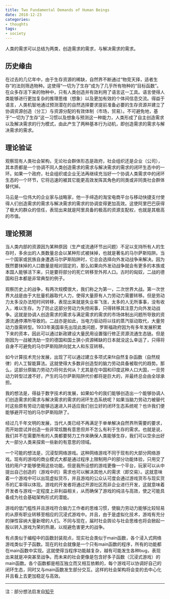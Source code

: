 ```yaml
---
title: Two Fundamental Demands of Human Beings
date: 2018-12-23
categories:
- thoughts
tags:
- society
---
```

人类的需求可以总结为两类，创造需求的需求，与解决需求的需求。


<!--more-->

## 历史缘由

在过去的几亿年中，由于生存资源的稀缺，自然界不断通过“物竞天择，适者生存”的法则筛选物种。这使得“一切为了生存”成为了几乎所有物种的“目标函数”。在众多存活下来的物种中，只有人类创造并有效利用了语言这一工具。语言使得人类能够进行更加复杂的推理思维（想象）以及更加有效的个体间信息交流。得益于语言，人类机智地通过预测潜在的自然选择要求提前准备必要的生存资源并建立了协调资源创造（分工）与资源分配的有效体制（市场，贸易）。不可避免地，基于“一切为了生存”这一习惯以及想象与预测这一种能力，人类形成了自主创造需求以及解决需求的行为模式，由此产生了两种基本行为动机，即创造需求的需求与解决需求的需求。

## 理论验证

观察现有人类社会架构，无论社会群体形态是政府，社会组织还是企业（公司），其本质都是一个协调不同人类创造需求的需求与解决需求的需求的闭环生态中的一环。如果一个政府，社会组织或企业无法再继续充当好一个协调人类需求中的闭环生态的一个环节，它将迅速的被其它能更高效发挥其角色的同类或非同类社会群体替代掉。

马云是一位伟大的企业家与战略家，他一手缔造的淘宝电商平台与移动快捷支付使得人们创造需求的需求与解决需求的需求的协调变得更加高效。这使阿里巴巴获得了极大的群众的信任，表现出来就是阿里具备的极高的资源支配权，也就是其极高的市值。

## 理论预测

当人类内部的资源因为某种原因（生产或流通环节出问题）不足以支持所有人的生存时，多余出的人类数量总会以某种形式被抹掉，也就是著名的马尔萨斯陷阱。当一个国家或民族自身遭遇马尔萨斯陷阱时，它总会选择向外发动战争来解决。因为既然要抹掉的人口数量是相对固定的，那么如果向外发动战争就会有更多的本族或本国人能够活下来，只是要将部分的死亡转移至外邦人口。古时的匈奴，二战的德国和日本都是非常典型的例子。

观察历史上的战争，有两次规模很大，我们称之为第一，二次世界大战。第一次世界大战是由于大批量机器取代人力，使得大量原有人力劳动力需要转移。但是劳动力太多没办法短时间转移，表现出来就是失业率飞涨，太多的人无所事事，没有收入，难以生存。为了防止这部分劳动力失控闹事，只得转移其注意力向外发动战争。这就是协调人创造需求的需求与满足需求的需求的市场体制出问题所导致的资源流通停滞所导致的。二战亦是如此，当电力驱动将以往的蒸汽驱动取代，大量劳动力亟需转型。1933年美国率先出现此类问题，罗斯福政府因为有多年发展积累下来的资本，因此可以通过新政建设大量民用设置强行修正资源流通生态链。但是刚因为一战被洗劫一空的德国和国土狭小资源稀缺的日本就没这么幸运了，只得将自身不可避免的马尔萨斯陷阱向犹太人和东亚转移。

如今计算技术充分发展，出现了可以通过建立多项式来fit自然复杂函数（自然规律）的人工智能算法。这就使得大多数非创造型的脑力劳动具备被取代的趋势。那么，这部分原脑力劳动力将何去何从？尤其是在中国和印度这种人口大国，一旦劳动力转型过渡不好，产生的马尔萨斯陷阱代价都将是巨大的，并最终总会由全球承担。

我的想法是，得益于数字技术的发展，如果如今的我们能够创造出一个能够协调人们创造需求的需求与解决需求的需求的闭环生态系统呢？如果当脑力劳动力被替代时这些原有劳动力能够迅速进入并适应我们创立好的闭环生态系统呢？也许我们便能够避开可怕的马尔萨斯陷阱了。

经过几千年文明的发展，当代人类已经不再满足于单单解决自然界所需要的要求，而开始尝试并创造一些非常炫酷有意思但并不怎么有利于生存的需求。也就是说，我们并不在需要所有的人类都要努力工作来确保人类能够生存，我们可以空余出好大一部分人类来探索一些新的有意思的领域。

一个可能的想法是，沉浸型网络游戏。这种网络游戏不同于现有的大部分网络游戏。现有的游戏的商业模式大都是通过程序上限制用户的部分功能体验，只用交了钱的用户才能够使用这些功能。但是我所设想的游戏更像一个平台，玩家可以从中提出自己创造的（游戏中的）需求也可以解决其他人的需求（即交易）。这就意味着一个游戏中可以出现虚拟货币，并且游戏的公众认可度会通过游戏货币与现实货币的汇率得以体现。游戏的开发者将通过开源社区而非企业进行开发，这就意味着开发者与游戏一定程度上非利益相关，从而确保了游戏的纯洁与高效，使之可能具备成为社会基础架构形式的潜能。

游戏的低门槛性并且游戏符合脑力工作者的思维习惯，使脑力劳动力能够比较轻易的从原有职业转移至相应的沉浸式游戏中。并且，由于是虚拟化技术，游戏有充分的弹性容纳大量新增的人们。不同与现在，届时社会舆论与社会思维也将会掀起一股以转入游戏为荣的热潮，以规避危害更大的战争。

有点类似于编程中的函数封装观点，现实社会类似于main函数，各个浸入式网络游戏类似于子函数。现在的社会就像是一个只有main函数的程序，所有的功能都在main函数中实现。这就使得当程序功能越复杂，越有可能发生各种bug，表现出来就是冲突甚至战争。而未来的社会更像是包含好多子函数（沉浸式游戏）的main函数。各个函数都是相互独立而又相互依赖的，每个游戏可以协调好自己的闭环生态，同时又与main函数发生部分交互。这样的社会架构将会变的去中心化并且看上去更加稳定与高效。

-----------------
注：部分想法启发自[知乎][1]


  [1]: https://www.zhihu.com/